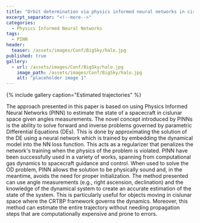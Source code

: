 ```yaml
---
title: "Orbit determination via physics informed neural networks in cislunar environment"
excerpt_separator: "<!--more-->"
categories:
  - Physics Informed Neural Networks
tags:
  - PINN
header:
  teaser: /assets/images/Conf/BigSky/halo.jpg
published: true
gallery:
  - url: /assets/images/Conf/BigSky/halo.jpg
    image_path: /assets/images/Conf/BigSky/halo.jpg
    alt: "placeholder image 1"
---
```

{% include gallery caption="Estimated trajectories" %}

The approach presented in this paper is based on using Physics Informed Neural Networks (PINN) to estimate the state of a spacecraft in cislunar space given angles measurements. The novel concept introduced by PINNs is the ability to solve forward and inverse problems governed by parametric Differential Equations (DEs). This is done by approximating the solution of the DE using a neural network which is trained by embedding the dynamical model into the NN loss function. This acts as a regularizer that penalizes the network's training when the physics of the problem is violated. PINN have been successfully used in a variety of works, spanning from computational gas dynamics to spacecraft guidance and control. When used to solve the OD problem, PINN allows the solution to be physically sound and, in the meantime, avoids the need for proper initialization. The method presented can use angle measurements (e.g., right ascension, declination) and the knowledge of the dynamical system to create an accurate estimation of the state of the system. This is particularly useful for objects moving in cislunar space where the CRTBP framework governs the dynamics. Moreover, this method can estimate the entire trajectory without needing propagation steps that are computationally expensive and prone to errors.


<!-- {% include figure image_path="/assets/images/Conf/BigSky/halo.jpg" alt="" caption="Estimated trajectory for halo orbit" %} -->